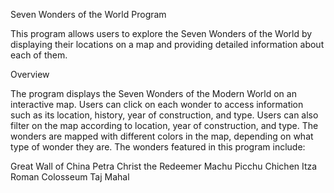 Seven Wonders of the World Program

This program allows users to explore the Seven Wonders of the World by displaying their locations on a map and providing detailed information about each of them.

Overview

The program displays the Seven Wonders of the Modern World on an interactive map. Users can click on each wonder to access information such as its location, history, year of construction, and type. Users can also filter on the map according to location, year of construction, and type. The wonders are mapped with different colors in the map, depending on what type of wonder they are. The wonders featured in this program include:

Great Wall of China
Petra
Christ the Redeemer
Machu Picchu
Chichen Itza
Roman Colosseum
Taj Mahal
